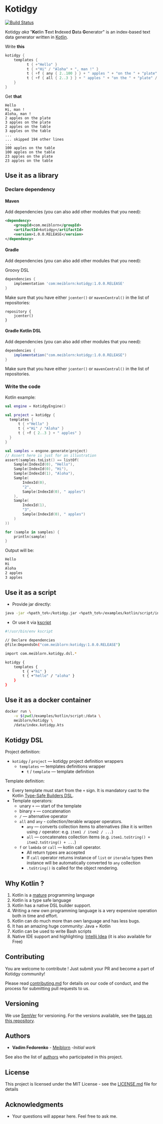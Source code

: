 Kotidgy
===
[![Build Status](https://travis-ci.org/meiblorn/kotidgy.svg?branch=master)](https://travis-ci.org/meiblorn/kotidgy)

Kotidgy _aka_ "**Ko**tlin **T**ext **I**ndexed **D**ata **G**enerator" 
is an index-based text data generator written in [Kotlin](http://kotlinlang.org).

Write **this**
```kotlin
kotidgy {
    templates {
          t { +"Hello" }
          t { +"Hi" / "Aloha" + ", man !" }
          t { +f { any { 2..100 } } + " apples " + "on the " + "plate" / "table" }
          t { +f { all { 2..3 } } + " apples " + "on the " + "plate" / "table" }
    }
}
```
Get **that**
```text
Hello
Hi, man !
Aloha, man !
2 apples on the plate
3 apples on the plate
2 apples on the table
3 apples on the table
...
... skipped 194 other lines
...
100 apples on the table
100 apples on the table
23 apples on the plate
23 apples on the table
```

## Use it as a library

### Declare dependency

#### Maven

Add dependencies (you can also add other modules that you need):

```xml
<dependency>
    <groupId>com.meiblorn</groupId>
    <artifactId>kotidgy</artifactId>
    <version>1.0.0.RELEASE</version>
</dependency>
```

#### Gradle

Add dependencies (you can also add other modules that you need):

Groovy DSL
```groovy
dependencies {
    implementation 'com:meiblorn:kotidgy:1.0.0.RELEASE'
}
```

Make sure that you have either `jcenter()` or `mavenCentral()` in the list of repositories:

```
repository {
    jcenter()
}
```

#### Gradle Kotlin DSL

Add dependencies (you can also add other modules that you need):

```groovy
dependencies {
    implementation("com.meiblorn:kotidgy:1.0.0.RELEASE")
}
```

Make sure that you have either `jcenter()` or `mavenCentral()` in the list of repositories.

### Write the code

Kotlin example:
```kotlin
val engine = KotidgyEngine()

val project = kotidgy {
  templates {
      t { +"Hello" }
      t { +"Hi" / "Aloha" }
      t { +f { 2..3 } + " apples" }
  }
}

val samples = engone.generate(project)
// Assert here is just for an illustration
assert(samples.toList() == listOf(
    Sample(IndexId(0), "Hello"),
    Sample(IndexId(0), "Hi"),
    Sample(IndexId(1), "Aloha"),
    Sample(
        IndexId(0),
        "2",
        Sample(IndexId(0), " apples")
    ),
    Sample(
        IndexId(1),
        "3",
        Sample(IndexId(0), " apples")
    )
))

for (sample in samples) {
    println(sample)
}
```

Output will be:
```bash
Hello
Hi
Aloha
2 apples
3 apples
```

## Use it as a script

- Provide jar directly:

```bash
java -jar <%path_to%>/kotidgy.jar <%path_to%>/examples/kotlin/script/index.kotidgy.kts
```

- Or use it via [kscript](https://github.com/holgerbrandl/kscript)
```bash
#!/usr/bin/env kscript

// Declare dependencies
@file:DependsOn("com.meiblorn:kotidgy:1.0.0.RELEASE")

import com.meiblorn.kotidgy.dsl.*

kotidgy {
    templates {
        t { +"hi" }
        t { +"hello" / "aloha" }
    }
}
``` 

## Use it as a docker container
```bash
docker run \
    -v $(pwd)/examples/kotlin/script:/data \ 
    meiblorn/kotidgy \
    /data/index.kotidgy.kts
```

## Kotidgy DSL 

Project definition:

- `kotidgy` / `project` — kotidgy project definition wrappers
  - `templates` — templates definitions wrapper
    - `t` / `template` — template definition

Template definition:
- Every template must start from the `+` sign. 
  It is mandatory cast to the Kotlin [Type-Safe Builders DSL](http://kotlinlang.org/docs/reference/type-safe-builders.html#type-safe-builders).
- Template operators:
  - unary `+` — start of the template
  - binary `+` — concatenation 
  - `/` — alternative operator
  - `all` and `any` - collection/iterable wrapper operators.
    - `any` — converts collection items to alternatives (like it is written using `/` operator: e.g. `item1 / item2 / ...`)
    - `all` — concatenates collection items (e.g. `item1.toString() + item2.toString() + ...`)
  - `f` or `lambda` or `call` — kotlin call operator. 
    - All return types are accepted
    - If `call` operator returns instance of `list` or `iterable` types 
      then instance will be automatically converted to `any` collection
    - `.toString()` is called for the object rendering.
 
## Why Kotlin ?
1) Kotlin is a [mature](https://en.wiktionary.org/wiki/mature) programming language
2) Kotlin is a type safe language
3) Kotlin has a native DSL builder support.
4) Writing a new own programming language is a very expensive operation both in time and effort.
5) Kotlin can do much more than own language and has less bugs.
6) It has an amazing huge community: Java + Kotlin
7) Kotlin can be used to write Bash scripts
8) Native IDE support and highlighting: [Intellij Idea](https://www.jetbrains.com/idea) (it is also available for Free)
 
## Contributing

You are welcome to contribute ! Just submit your PR and become a part of Kotidgy community!

Please read [contributing.md](contributing.md) for details on our code of conduct, and the process for submitting pull requests to us.

## Versioning

We use [SemVer](http://semver.org) for versioning. For the versions available, see the [tags on this repository](https://github.com/meiblorn/kotidgy/tags). 

## Authors

* **Vadim Fedorenko** - [Meiblorn](https://github.com/meiblorn) -*Initial work*

See also the list of [authors](authors.md) who participated in this project.

## License

This project is licensed under the MIT License - see the [LICENSE.md](LICENSE.md) file for details

## Acknowledgments

* Your questions will appear here. Feel free to ask me.